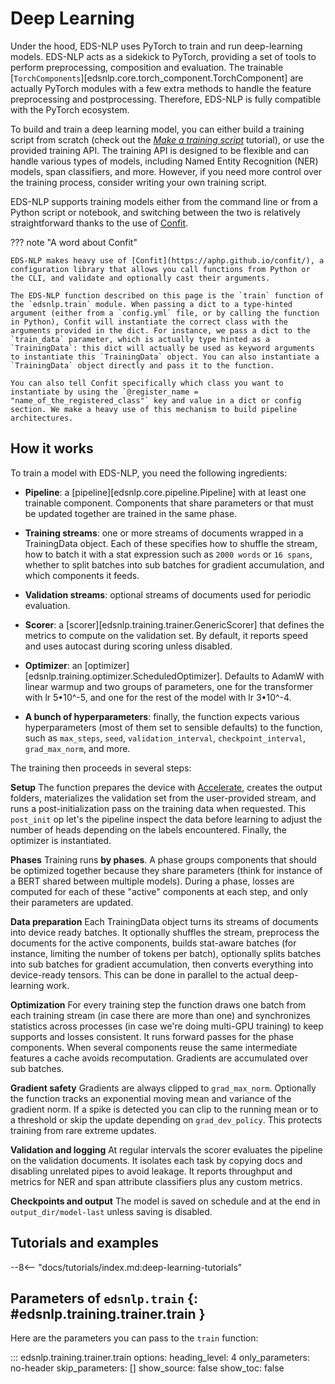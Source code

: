 # Deep Learning

Under the hood, EDS-NLP uses PyTorch to train and run deep-learning models. EDS-NLP acts as a sidekick to PyTorch, providing a set of tools to perform preprocessing, composition and evaluation. The trainable [`TorchComponents`][edsnlp.core.torch_component.TorchComponent] are actually PyTorch modules with a few extra methods to handle the feature preprocessing and postprocessing. Therefore, EDS-NLP is fully compatible with the PyTorch ecosystem.

To build and train a deep learning model, you can either build a training script from scratch (check out the [*Make a training script*](/tutorials/make-a-training-script) tutorial), or use the provided training API. The training API is designed to be flexible and can handle various types of models, including Named Entity Recognition (NER) models, span classifiers, and more. However, if you need more control over the training process, consider writing your own training script.

EDS-NLP supports training models either from the command line or from a Python script or notebook, and switching between the two is relatively straightforward thanks to the use of [Confit](https://aphp.github.io/confit/).

??? note "A word about Confit"

    EDS-NLP makes heavy use of [Confit](https://aphp.github.io/confit/), a configuration library that allows you call functions from Python or the CLI, and validate and optionally cast their arguments.

    The EDS-NLP function described on this page is the `train` function of the `edsnlp.train` module. When passing a dict to a type-hinted argument (either from a `config.yml` file, or by calling the function in Python), Confit will instantiate the correct class with the arguments provided in the dict. For instance, we pass a dict to the `train_data` parameter, which is actually type hinted as a `TrainingData`: this dict will actually be used as keyword arguments to instantiate this `TrainingData` object. You can also instantiate a `TrainingData` object directly and pass it to the function.

    You can also tell Confit specifically which class you want to instantiate by using the `@register_name = "name_of_the_registered_class"` key and value in a dict or config section. We make a heavy use of this mechanism to build pipeline architectures.

## How it works

To train a model with EDS-NLP, you need the following ingredients:

- **Pipeline**: a [pipeline][edsnlp.core.pipeline.Pipeline] with at least one trainable component. Components that share parameters or that must be updated together are trained in the same phase.

- **Training streams**: one or more streams of documents wrapped in a TrainingData object. Each of these specifies how to shuffle the stream, how to batch it with a stat expression such as `2000 words` or `16 spans`, whether to split batches into sub batches for gradient accumulation, and which components it feeds.

- **Validation streams**: optional streams of documents used for periodic evaluation.

- **Scorer**: a [scorer][edsnlp.training.trainer.GenericScorer] that defines the metrics to compute on the validation set. By default, it reports speed and uses autocast during scoring unless disabled.

- **Optimizer**: an [optimizer][edsnlp.training.optimizer.ScheduledOptimizer]. Defaults to AdamW with linear warmup and two groups of parameters, one for the transformer with lr 5•10^-5, and one for the rest of the model with lr 3•10^-4.

- **A bunch of hyperparameters**: finally, the function expects various hyperparameters (most of them set to sensible defaults) to the function, such as `max_steps`, `seed`, `validation_interval`, `checkpoint_interval`, `grad_max_norm`, and more.

The training then proceeds in several steps:

**Setup**
The function prepares the device with [Accelerate](https://huggingface.co/docs/accelerate/index), creates the output folders, materializes the validation set from the user-provided stream, and runs a post-initialization pass on the training data when requested. This `post_init` op let's the pipeline inspect the data before learning to adjust the number of heads depending on the labels encountered. Finally, the optimizer is instantiated.

**Phases**
Training runs **by phases**. A phase groups components that should be optimized together because they share parameters (think for instance of a BERT shared between multiple models). During a phase, losses are computed for each of these "active" components at each step, and only their parameters are updated.

**Data preparation**
Each TrainingData object turns its streams of documents into device ready batches. It optionally shuffles the stream, preprocess the documents for the active components, builds stat-aware batches (for instance, limiting the number of tokens per batch), optionally splits batches into sub batches for gradient accumulation, then converts everything into device-ready tensors. This can be done in parallel to the actual deep-learning work.

**Optimization**
For every training step the function draws one batch from each training stream (in case there are more than one) and synchronizes statistics across processes (in case we're doing multi-GPU training) to keep supports and losses consistent. It runs forward passes for the phase components. When several components reuse the same intermediate features a cache avoids recomputation. Gradients are accumulated over sub batches.

**Gradient safety**
Gradients are always clipped to `grad_max_norm`. Optionally the function tracks an exponential moving mean and variance of the gradient norm. If a spike is detected you can clip to the running mean or to a threshold or skip the update depending on `grad_dev_policy`. This protects training from rare extreme updates.

**Validation and logging**
At regular intervals the scorer evaluates the pipeline on the validation documents. It isolates each task by copying docs and disabling unrelated pipes to avoid leakage. It reports throughput and metrics for NER and span attribute classifiers plus any custom metrics.

**Checkpoints and output**
The model is saved on schedule and at the end in `output_dir/model-last` unless saving is disabled.

## Tutorials and examples

--8<-- "docs/tutorials/index.md:deep-learning-tutorials"

## Parameters of `edsnlp.train` {: #edsnlp.training.trainer.train }

Here are the parameters you can pass to the `train` function:

::: edsnlp.training.trainer.train
    options:
        heading_level: 4
        only_parameters: no-header
        skip_parameters: []
        show_source: false
        show_toc: false
